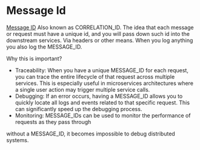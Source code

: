 # Message Id

[Message ID](https://en.wikipedia.org/wiki/Message-ID) Also known as CORRELATION_ID. The idea that each message or request must have a unique id, and you will pass down such id into the downstream services. Via headers or other means. When you log anything you also log the MESSAGE_ID.

Why this is important?

* Traceability: When you have a unique MESSAGE_ID for each request, you can trace the entire lifecycle of that request across multiple services. This is especially useful in microservices architectures where a single user action may trigger multiple service calls.
* Debugging: If an error occurs, having a MESSAGE_ID allows you to quickly locate all logs and events related to that specific request. This can significantly speed up the debugging process.
* Monitoring: MESSAGE_IDs can be used to monitor the performance of requests as they pass through

without a MESSAGE_ID, it becomes impossible to debug distributed systems.